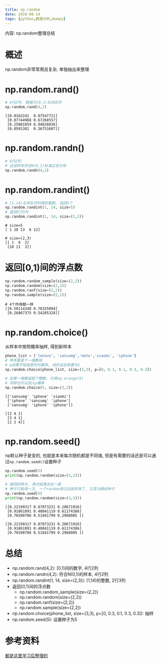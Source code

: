 ```yaml
---
title: np.random
date: 2018-08-14
tags: [python,数据分析,Numpy]
---
```


内容: np.random整理总结

<!-- more -->

# 概述

np.random非常常用且复杂, 单独抽出来整理

# np.random.rand()

```python
# 4行2列, 数据为[0,1)左闭右开
np.random.rand(4,2)
```

```
[[0.0163241  0.07547721]
 [0.07744968 0.67268557]
 [0.25081059 0.94828836]
 [0.0591381  0.36751687]]
```

# np.random.randn()

```python
# 4行2列
# 这组样本符合N(0,1)标准正态分布
np.random.randn(4,2)
```

# np.random.randint()

```python
# [1,14)左闭右开的随机整数, 返回5个
np.random.randint(1, 14, size=5)
# 返回2行3列
np.random.randint(1, 14, size=(2,3))
```

```
# size=5
[ 1 10 13  6 12]

# size=(2,3)
[[ 1  9  2]
 [10 11  3]]
```

# 返回[0,1)间的浮点数

```python
np.random.random_sample(size=(2,2))
np.random.random(size=(2,2))
np.random.ranf(size=(2,2))
np.random.sample(size=(2,2))
```

```
# 4个作用都一样
[[0.50114248 0.78325094]
 [0.26867375 0.54205328]]
```

# np.random.choice()

从样本中按照概率抽样, 得到新样本

```python
phone_list = ['lenovo', 'sansumg','moto','xiaomi', 'iphone']
# 样本要是个一维数组
# p如果不给就是均匀概率, 给的话总和要为1
np.random.choice(phone_list, size=(3,3), p=[0, 0.3, 0.1, 0.3, 0.3])

# 如果一维数组是个整数, 代表np.arange(5)
# 同样也可以加入p概率
np.random.choice(5, size=(3,3))
```

```
[['sansumg' 'iphone' 'xiaomi']
 ['iphone' 'sansumg' 'iphone']
 ['sansumg' 'iphone' 'iphone']]
 
[[2 4 1]
 [3 4 1]
 [2 2 4]]
```

# np.random.seed()

np默认种子是变的, 也就是本来每次随机都是不同值, 但是有需要的话还是可以通过`np.random.seed()`设置种子

```python
np.random.seed(5)
print(np.random.random(size=(3,3)))

# 相同的种子, 两次结果完全一致
# 种子只能用一次, 一个random用过后就失效了, 又变为随机种子
np.random.seed(5)
print(np.random.random(size=(3,3)))
```

```
[[0.22199317 0.87073231 0.20671916]
 [0.91861091 0.48841119 0.61174386]
 [0.76590786 0.51841799 0.2968005 ]]

[[0.22199317 0.87073231 0.20671916]
 [0.91861091 0.48841119 0.61174386]
 [0.76590786 0.51841799 0.2968005 ]]
```

# 总结

* np.random.rand(4,2): [0,1)间的数字, 4行2列
* np.random.randn(4,2): 符合N(0,1)的样本, 4行2列
* np.random.randint(1, 14, size=(2,3)): [1,14)的整数, 2行3列
* 返回[0,1)间的浮点数
    * np.random.random_sample(size=(2,2))
    * np.random.random(size=(2,2))
    * np.random.ranf(size=(2,2))
    * np.random.sample(size=(2,2))
* np.random.choice(phone_list, size=(3,3), p=[0, 0.3, 0.1, 0.3, 0.3]): 抽样
* np.random.seed(5): 设置种子为5

# 参考资料

[都是这里学习后整理的](https://www.cnblogs.com/lemonbit/p/6864179.html)